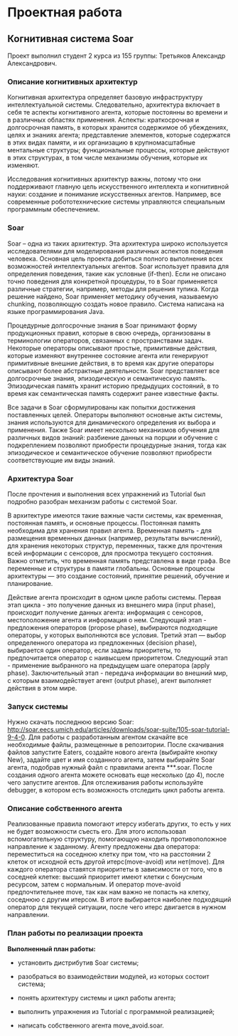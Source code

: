 # Проектная работа #

## Когнитивная система Soar ##

Проект выполнил студент 2 курса из 155 группы: Третьяков Александр Александрович.

### Описание когнитивных архитектур ###

Когнитивная архитектура определяет базовую инфраструктуру интеллектуальной системы. 
Следовательно, архитектура включает в себя те аспекты когнитивного агента, которые постоянны во времени и в различных областях применения. Аспекты:
краткосрочная и долгосрочная память, в которых хранится содержимое об убеждениях, целях и знаниях агента;
представление элементов, которые содержатся в этих видах памяти, и их организацию в крупномасштабные ментальные структуры;
функциональные процессы, которые действуют в этих структурах, в том числе механизмы обучения, которые их изменяют.

Исследования когнитивных архитектур важны, потому что они поддерживают главную цель искусственного интеллекта и когнитивной науки: создание и понимание искусственных агентов. Например, все современные робототехнические системы управляются специальным программным обеспечением.

### Soar ###

Soar – одна из таких архитектур. Эта архитектура широко используется исследователями для моделирования различных аспектов поведения человека. Основная цель проекта добиться полного выполнения всех возможностей интеллектуальных агентов. Soar использует правила для определения поведения, такие как условные (if-then). Если не описано точно поведения для конкретной процедуры, то в Soar применяется различные стратегии, например, методы для решения тупика. Когда решение найдено, Soar применяет методику обучения, называемую chunking, позволяющую создать новое правило. Система написана на языке программирования Java. 

Процедурные долгосрочные знания в Soar принимают форму продукционных правил, которые в свою очередь, организованы в терминологии операторов, связанных с пространствами задач. 
Некоторые операторы описывают простые, примитивные действия, которые изменяют внутреннее состояние агента или генерируют примитивные внешние действия, в то время как другие операторы описывают более абстрактные деятельности. 
Soar представляет все долгосрочные знания, эпизодическую и семантическую память. Эпизодическая память хранит историю предыдущих состояний, в то время как семантическая память содержит ранее известные факты. 

Все задачи в Soar сформулированы как попытки достижения поставленных целей. Операторы выполняют основные акты системы, знания используются для динамического определения их выбора и применения. 
Также Soar имеет несколько механизмов обучения для различных видов знаний: разбиение данных на порции и обучение с подкреплением позволяют приобрести процедурные знания, тогда как эпизодическое и семантическое обучение позволяют приобрести соответствующие им виды знаний.

### Архитектура Soar ###

После прочтения и выполнения всех упражнений из Tutorial был подробно разобран механизм работы с системой Soar.

В архитектуре имеются такие важные части системы, как временная, постоянная память, и основные процессы. Постоянная память необходима для хранения правил агента. Временная память - для размещения временных данных (например, результаты вычислений), для хранения некоторых структур, переменных, также для прочтения всей информации с
сенсоров, для просмотра текущего состояния. Важно отметить, что временная память представлена в виде графа. Все переменные и структуры в памяти глобальны. Основные процессы архитектуры — это создание состояний, принятие решений, обучение и планирование.

Действие агента происходит в одном цикле работы системы. Первая этап цикла - это получение данных из внешнего мира (input phase), происходит получение данных агента: информация с сенсоров, местоположение агента и информация о нем. Следующий этап - предложения операторов (propose phase), выбираются подходящие операторы, у которых выполняются все условия. Третий этап — выбор определенного оператора из предложенных (decision phase), выбирается один оператор, если заданы приоритеты, то предпочитается оператор с наивысшем приоритетом. Следующий этап - применение выбранного на предыдущем шаге оператора (apply phase). Заключительный этап - передача информации во внешний мир, с которым взаимодействует агент (output phase), агент выполняет действия в этом мире.

### Запуск системы ###

Нужно скачать последнюю версию Soar: http://soar.eecs.umich.edu/articles/downloads/soar-suite/105-soar-tutorial-9-4-0. 
Для работы с разработанным агентом скачайте все необходимые файлы, размещенные в репозитории. 
После скачивания файлов запустите Eaters, создайте нового агента (выбирайте кнопку New), задайте цвет и имя созданного агента, затем выбирайте Soar агента, подобрав нужный файл с правилами агента ***.soar. После создания одного агента можете основать еще несколько (до 4), после чего запустите агентов. Для отслеживания работы используйте debugger, в котором есть возможность отследить цикл работы агента.

### Описание собственного агента ###

Реализованные правила помогают итерсу избегать других, то есть у них не будет возможности съесть его.
Для этого использовал вспомогательную структуру, помогающую находить противоположное направление к заданному.
Агенту предложены два оператора: переместиться на соседнюю клетку при том, что на расстоянии 2 клеток от исходной есть другой итерс(move-avoid) или нет(move). Для каждого оператора ставятся приоритеты в зависимости от того, что в соседней клетке: высший приоритет имеют клетки с бонусным ресурсом, затем с нормальным. И оператор move-avoid предпочтительнее move, так как нам важно не попасть на клетку, соседнюю с другим итерсом. В итоге выбирается наиболее подходящий оператор для текущей ситуации, после чего итерс двигается в нужном направлении. 

### План работы по реализации проекта ###

**Выполненный план работы:**

* установить дистрибутив Soar системы;

* разобраться во взаимодействии модулей, из которых состоит система;

* понять архитектуру системы и цикл работы агента;

* выполнить упражнения из Tutorial с программной реализацией;

* написать собственного агента move_avoid.soar.